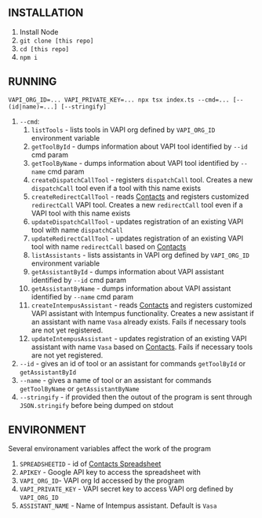 ## INSTALLATION
1. Install Node
1. `git clone [this repo]`
1. `cd [this repo]`
1. `npm i`

## RUNNING
`VAPI_ORG_ID=... VAPI_PRIVATE_KEY=... npx tsx index.ts --cmd=... [--(id|name)=...] [--stringify]`
1. `--cmd`:
    1. `listTools` - lists tools in VAPI org defined by `VAPI_ORG_ID` environment variable
    1. `getToolById` - dumps information about VAPI tool identified by `--id` cmd param
    1. `getToolByName` - dumps information about VAPI tool identified by `--name` cmd param
    1. `createDispatchCallTool` - registers `dispatchCall` tool. Creates a new `dispatchCall` tool even if a tool with this name exists
    1. `createRedirectCallTool` - reads [Contacts](https://docs.google.com/spreadsheets/d/1SI3C0QGShrE1kTbxgPwldIi12MnKXM1wq42SiOmibyI/edit?gid=907085893#gid=907085893) and registers customized `redirectCall` VAPI tool. Creates a new `redirectCall` tool even if a VAPI tool with this name exists
    1. `updateDispatchCallTool` - updates registration of an existing VAPI tool with name `dispatchCall`
    1. `updateRedirectCallTool` - updates registration of an existing VAPI tool with name `redirectCall` based on [Contacts](https://docs.google.com/spreadsheets/d/1SI3C0QGShrE1kTbxgPwldIi12MnKXM1wq42SiOmibyI/edit?gid=907085893#gid=907085893)
    1. `listAssistants` - lists assistants in VAPI org defined by `VAPI_ORG_ID` environment variable
    1. `getAssistantById` - dumps information about VAPI assistant identified by `--id` cmd param
    1. `getAssistantByName` - dumps information about VAPI assistant identified by `--name` cmd param
    1. `createIntempusAssistant` - reads [Contacts](https://docs.google.com/spreadsheets/d/1SI3C0QGShrE1kTbxgPwldIi12MnKXM1wq42SiOmibyI/edit?gid=907085893#gid=907085893) and registers customized VAPI assistant with Intempus functionality. Creates a new assistant if an assistant with name `Vasa` already exists. Fails if necessary tools are not yet registered.
    1. `updateIntempusAssistant` - updates registration of an existing VAPI assistant with name `Vasa` based on [Contacts](https://docs.google.com/spreadsheets/d/1SI3C0QGShrE1kTbxgPwldIi12MnKXM1wq42SiOmibyI/edit?gid=907085893#gid=907085893). Fails if necessary tools are not yet registered.
1. `--id` - gives an id of tool or an assistant for commands `getToolById` or `getAssistantById`
1. `--name` - gives a name of tool or an assistant for commands `getToolByName` or `getAssistantByName`
1. `--stringify` - if provided then the outout of the program is sent through `JSON.stringify` before being dumped on stdout

## ENVIRONMENT
Several environament variables affect the work of the program
1. `SPREADSHEETID` - id of [Contacts Spreadsheet](https://docs.google.com/spreadsheets/d/1SI3C0QGShrE1kTbxgPwldIi12MnKXM1wq42SiOmibyI/edit?gid=907085893#gid=907085893)
1. `APIKEY` - Google API key to access the spreadsheet with
1. `VAPI_ORG_ID`- VAPI org Id accessed by the program
1. `VAPI_PRIVATE_KEY` - VAPI secret key to access VAPI org defined by `VAPI_ORG_ID`
1. `ASSISTANT_NAME` - Name of Intempus assistant. Default is `Vasa`
